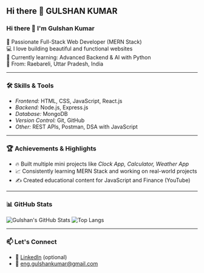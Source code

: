 ## Hi there 👋 GULSHAN KUMAR

### Hi there 👋 I'm Gulshan Kumar

🚀 Passionate Full-Stack Web Developer (MERN Stack)  
💻 I love building beautiful and functional websites  
🌱 Currently learning: Advanced Backend & AI with Python  
📍 From: Raebareli, Uttar Pradesh, India

---

### 🛠 Skills & Tools

- *Frontend:* HTML, CSS, JavaScript, React.js  
- *Backend:* Node.js, Express.js  
- *Database:* MongoDB  
- *Version Control:* Git, GitHub  
- *Other:* REST APIs, Postman, DSA with JavaScript

---

### 🏆 Achievements & Highlights

- 🔥 Built multiple mini projects like *Clock App, Calculator, Weather App*
- 📈 Consistently learning MERN Stack and working on real-world projects
- ✍ Created educational content for JavaScript and Finance (YouTube)

---

### 📊 GitHub Stats

![Gulshan's GitHub Stats](https://github-readme-stats.vercel.app/api?username=gulshan996&show_icons=true&theme=tokyonight)
![Top Langs](https://github-readme-stats.vercel.app/api/top-langs/?username=gulshan996&layout=compact&theme=tokyonight)

---

### 📫 Let's Connect

- 💼 [LinkedIn](https://www.linkedin.com/in/gulshan-kumar) (optional)
- 📧 eng.gulshankumar@gmail.com
